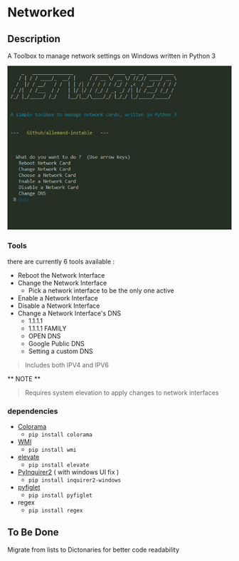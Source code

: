 # Networked

## Description

A Toolbox to manage network settings on Windows written in Python 3



![MENU](/img/01.png)



### Tools

there are currently 6 tools available :

- Reboot the Network Interface
- Change the Network Interface
  - Pick a network interface to be the only one active
- Enable a Network Interface
- Disable a Network Interface
- Change a Network Interface's DNS
  - 1.1.1.1
  - 1.1.1.1 FAMILY
  - OPEN DNS
  - Google Public DNS
  - Setting a custom DNS
> Includes both IPV4 and IPV6


** NOTE **
> Requires system elevation to apply changes to network interfaces


### dependencies


- [Colorama](https://github.com/tartley/colorama)
  - `pip install colorama`
- [WMI](http://timgolden.me.uk/python/wmi/index.html)
  - `pip install wmi`
- [elevate](https://github.com/barneygale/elevate)
  - `pip install elevate`
- [PyInquirer2](https://github.com/allemand-instable/PyInquirer2)  ( with windows UI fix )
  - `pip install inquirer2-windows`
- [pyfiglet](https://github.com/pwaller/pyfiglet)
  - `pip install pyfiglet`
- regex
  - `pip install regex`


## To Be Done

Migrate from lists to Dictonaries for better code readability
